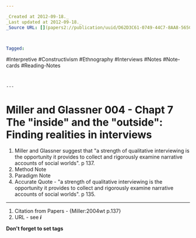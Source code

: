```yaml
---

_Created at 2012-09-18._
_Last updated at 2012-09-18._
_Source URL: [](papers2://publication/uuid/D62D3C61-0749-44C7-8AA8-565CDBCA54B3)._



Tagged: 
```
#Interpretive #Constructivism #Ethnography #Interviews #Notes #Note-cards #Reading-Notes
```


---
```


# Miller and Glassner 004 - Chapt 7 The "inside" and the "outside": Finding realities in interviews


1.  Miller and Glassner suggest that "a strength of qualitative interviewing is the opportunity it provides to collect and rigorously examine narrative accounts of social worlds". p 137.
2.  Method Note
3.  Paradigm Note
4.  Accurate Quote - "a strength of qualitative interviewing is the opportunity it provides to collect and rigorously examine narrative accounts of social worlds". p 135.
    

* * *

1.  Citation from Papers - {Miller:2004wt p.137}
2.  URL - see _**i**_

**Don't forget to set tags**

